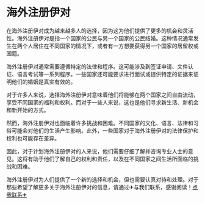 # 海外注册伊对

在海外注册伊对成为越来越多人的选择，因为这为他们提供了更多的机会和灵活性。海外注册伊对是指一个国家的公民与另一个国家的公民结婚。这种情况通常发生在两个人居住在不同国家的情况下，或者有一方想要获得另一个国家的居留权或国籍。

海外注册伊对通常需要遵循特定的法律和程序。这可能涉及到签证申请、文件认证、语言考试等一系列程序。一些国家还可能要求进行面试或提供特定的证据来证明他们的婚姻是真实有效的。

对于许多人来说，选择海外注册伊对意味着他们将能够在两个国家之间自由流动，享受不同国家的福利和权利。而对于一些人来说，这也是他们寻求新生活、新机会和新开始的方式。

然而，海外注册伊对也面临着许多挑战和困难。不同国家的文化、语言、法律和习俗可能会对他们的生活产生影响。此外，一些国家对于海外注册伊对的法律保护和权利也可能存在差异。

因此，对于计划海外注册伊对的人来说，他们需要仔细了解并咨询专业人士的意见。这将有助于他们了解自己的权利和责任，以及在不同国家之间生活所面临的挑战和困难。

海外注册伊对为人们提供了一个新的选择和机会，但也需要认真对待和处理。对于那些希望了解更多关于海外注册伊对的信息，请通过✈与我们联系，感谢阅读！[点我联系✈](https://www.k02.cc)
